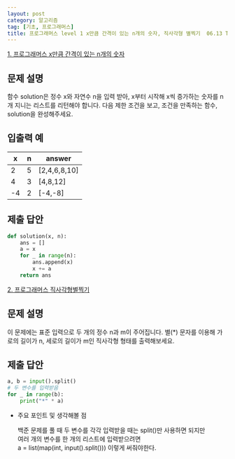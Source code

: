 ```yaml
---
layout: post
category: 알고리즘
tag: [기초, 프로그래머스]
title: 프로그래머스 level 1 x만큼 간격이 있는 n개의 숫자, 직사각형 별찍기  06.13 TIL
---
```


[1. 프로그래머스 x만큼 간격이 있는 n개의 숫자](https://programmers.co.kr/learn/courses/30/lessons/12954) 

## 문제 설명

함수 solution은 정수 x와 자연수 n을 입력 받아, x부터 시작해 x씩 증가하는 숫자를 n개 지니는 리스트를 리턴해야 합니다. 다음 제한 조건을 보고, 조건을 만족하는 함수, solution을 완성해주세요.

## 입출력 예

<table>
  <thead>
    <tr>
      <th>x	</th>
      <th>n</th>
      <th>answer</th>
    </tr>
  </thead>
  <tbody>
    <tr>
      <td>2</td>
      <td>5</td>
      <td>[2,4,6,8,10]</td>
    </tr>
    <tr>
      <td>4</td>
      <td>3</td>
      <td>[4,8,12]</td>
    </tr>
    <tr>
      <td>-4</td>
      <td>2</td>
      <td>[-4,-8]</td>
    </tr>
  </tbody>
</table>

## 제출 답안

```python
def solution(x, n):
    ans = []
    a = x
    for _ in range(n):
        ans.append(x)
        x += a
    return ans
```

[2. 프로그래머스 직사각형별찍기](https://programmers.co.kr/learn/courses/30/lessons/12954) 

## 문제 설명

이 문제에는 표준 입력으로 두 개의 정수 n과 m이 주어집니다.
별(*) 문자를 이용해 가로의 길이가 n, 세로의 길이가 m인 직사각형 형태를 출력해보세요.

## 제출 답안

```python
a, b = input().split()
# 두 변수를 입력받음
for _ in range(b):
    print("*" * a)
```  

* 주요 포인트 및 생각해볼 점  

  백준 문제를 풀 때 두 변수를 각각 입력받을 때는 split()만 사용하면 되지만   
  여러 개의 변수를 한 개의 리스트에 입력받으려면  
  a = list(map(int, input().split()))
  이렇게 써줘야한다. 